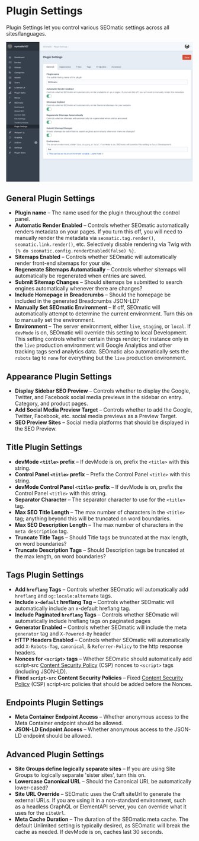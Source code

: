 # Plugin Settings

Plugin Settings let you control various SEOmatic settings across all sites/languages.

![Screenshot](../resources/screenshots/seomatic-plugin-settings.png)

## General Plugin Settings

* **Plugin name** – The name used for the plugin throughout the control panel.
* **Automatic Render Enabled** – Controls whether SEOmatic automatically renders metadata on your pages. If you turn this off, you will need to manually render the metadata via `seomatic.tag.render()`, `seomatic.link.render()`, etc. Selectively disable rendering via Twig with `{% do seomatic.config.renderEnabled(false) %}`.
* **Sitemaps Enabled** – Controls whether SEOmatic will automatically render front-end sitemaps for your site.
* **Regenerate Sitemaps Automatically** – Controls whether sitemaps will automatically be regenerated when entries are saved.
* **Submit Sitemap Changes** – Should sitemaps be submitted to search engines automatically whenever there are changes?
* **Include Homepage in Breadcrumbs** – Should the homepage be included in the generated Breadcrumbs JSON-LD?
* **Manually Set SEOmatic Environment** – If off, SEOmatic will automatically attempt to determine the current environment. Turn this on to manually set the environment.
* **Environment** – The server environment, either `live`, `staging`, or `local`. If `devMode` is on, SEOmatic will override this setting to local Development. This setting controls whether certain things render; for instance only in the `live` production environment will Google Analytics and other tracking tags send analytics data. SEOmatic also automatically sets the `robots` tag to `none` for everything but the `live` production environment.

## Appearance Plugin Settings

* **Display Sidebar SEO Preview** – Controls whether to display the Google, Twitter, and Facebook social media previews in the sidebar on entry. Category, and product pages.
* **Add Social Media Preview Target** – Controls whether to add the Google, Twitter, Facebook, etc. social media previews as a Preview Target.
* **SEO Preview Sites** – Social media platforms that should be displayed in the SEO Preview.

## Title Plugin Settings

* **devMode `<title>` prefix** – If devMode is on, prefix the `<title>` with this string.
* **Control Panel `<title>` prefix** – Prefix the Control Panel `<title>` with this string.
* **devMode Control Panel `<title>` prefix** – If devMode is on, prefix the Control Panel `<title>` with this string.
* **Separator Character** – The separator character to use for the `<title>` tag.
* **Max SEO Title Length** – The max number of characters in the `<title>` tag; anything beyond this will be truncated on word boundaries.
* **Max SEO Description Length** – The max number of characters in the `meta description` tag.
* **Truncate Title Tags** – Should Title tags be truncated at the max length, on word boundaries?
* **Truncate Description Tags** – Should Description tags be truncated at the max length, on word boundaries?

## Tags Plugin Settings

* **Add `hreflang` Tags** – Controls whether SEOmatic will automatically add `hreflang` and `og:locale:alternate` tags.
* **Include `x-default` hreflang Tag** – Controls whether SEOmatic will automatically include an x-default hreflang tag.
* **Include Paginated `hreflang` Tags** – Controls whether SEOmatic will automatically include hreflang tags on paginated pages
* **Generator Enabled** – Controls whether SEOmatic will include the meta `generator` tag and `X-Powered-By` header
* **HTTP Headers Enabled** – Controls whether SEOmatic will automatically add `X-Robots-Tag`, `canonical`, & `Referrer-Policy` to the http response headers.
* **Nonces for `<script>` tags** – Whether SEOmatic should automatically add script-src [Content Security Policy](https://developer.mozilla.org/en-US/docs/Web/HTTP/Headers/Content-Security-Policy/script-src) (CSP) nonces to `<script>` tags (including JSON-LD).
* **Fixed `script-src` Content Security Policies** – Fixed [Content Security Policy](https://developer.mozilla.org/en-US/docs/Web/HTTP/Headers/Content-Security-Policy/script-src) (CSP) script-src policies that should be added before the Nonces.

## Endpoints Plugin Settings

* **Meta Container Endpoint Access** – Whether anonymous access to the Meta Container endpoint should be allowed.
* **JSON-LD Endpoint Access** – Whether anonymous access to the JSON-LD endpoint should be allowed.

## Advanced Plugin Settings

* **Site Groups define logically separate sites** – If you are using Site Groups to logically separate 'sister sites’, turn this on.
* **Lowercase Canonical URL** – Should the Canonical URL be automatically lower-cased?
* **Site URL Override** – SEOmatic uses the Craft siteUrl to generate the external URLs. If you are using it in a non-standard environment, such as a headless GraphQL or ElementAPI server, you can override what it uses for the `siteUrl`.
* **Meta Cache Duration** – The duration of the SEOmatic meta cache. The default Unlimited setting is typically desired, as SEOmatic will break the cache as needed. If devMode is on, caches last 30 seconds.


